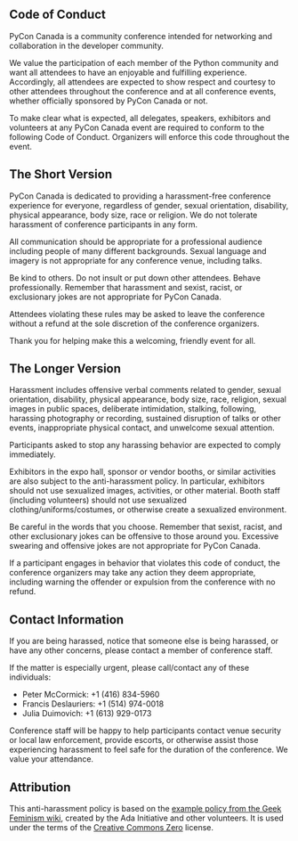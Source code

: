 ## Code of Conduct

PyCon Canada is a community conference intended for networking and collaboration in the developer community.

We value the participation of each member of the Python community and want all attendees to have an enjoyable and fulfilling experience. Accordingly, all attendees are expected to show respect and courtesy to other attendees throughout the conference and at all conference events, whether officially sponsored by PyCon Canada or not.

To make clear what is expected, all delegates, speakers, exhibitors and volunteers at any PyCon Canada event are required to conform to the following Code of Conduct. Organizers will enforce this code throughout the event.

## The Short Version

PyCon Canada is dedicated to providing a harassment-free conference experience for everyone, regardless of gender, sexual orientation, disability, physical appearance, body size, race or religion. We do not tolerate harassment of conference participants in any form.

All communication should be appropriate for a professional audience including people of many different backgrounds. Sexual language and imagery is not appropriate for any conference venue, including talks.

Be kind to others. Do not insult or put down other attendees. Behave professionally. Remember that harassment and sexist, racist, or exclusionary jokes are not appropriate for PyCon Canada.

Attendees violating these rules may be asked to leave the conference without a refund at the sole discretion of the conference organizers.

Thank you for helping make this a welcoming, friendly event for all.

## The Longer Version

Harassment includes offensive verbal comments related to gender, sexual orientation, disability, physical appearance, body size, race, religion, sexual images in public spaces, deliberate intimidation, stalking, following, harassing photography or recording, sustained disruption of talks or other events, inappropriate physical contact, and unwelcome sexual attention.

Participants asked to stop any harassing behavior are expected to comply immediately.

Exhibitors in the expo hall, sponsor or vendor booths, or similar activities are also subject to the anti-harassment policy. In particular, exhibitors should not use sexualized images, activities, or other material. Booth staff (including volunteers) should not use sexualized clothing/uniforms/costumes, or otherwise create a sexualized environment.

Be careful in the words that you choose. Remember that sexist, racist, and other exclusionary jokes can be offensive to those around you. Excessive swearing and offensive jokes are not appropriate for PyCon Canada.

If a participant engages in behavior that violates this code of conduct, the conference organizers may take any action they deem appropriate, including warning the offender or expulsion from the conference with no refund.

## Contact Information

If you are being harassed, notice that someone else is being harassed, or have any other concerns, please contact a member of conference staff.

If the matter is especially urgent, please call/contact any of these individuals:

* Peter McCormick: +1 (416) 834-5960
* Francis Deslauriers: +1 (514) 974-0018
* Julia Duimovich: +1 (613) 929-0173

Conference staff will be happy to help participants contact venue security or local law enforcement, provide escorts, or otherwise assist those experiencing harassment to feel safe for the duration of the conference. We value your attendance.

## Attribution

This anti-harassment policy is based on the [example policy from the Geek Feminism wiki](http://geekfeminism.wikia.com/wiki/Conference_anti-harassment), created by the Ada Initiative and other volunteers. It is used under the terms of the [Creative Commons Zero](https://creativecommons.org/publicdomain/zero/1.0/) license.
